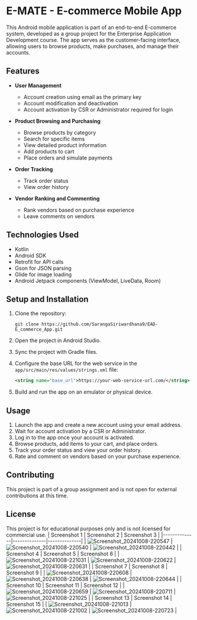 
# E-MATE  - E-commerce Mobile App

This Android mobile application is part of an end-to-end E-commerce system, developed as a group project for the Enterprise Application Development course. The app serves as the customer-facing interface, allowing users to browse products, make purchases, and manage their accounts.

## Features

- **User Management**
  - Account creation using email as the primary key
  - Account modification and deactivation
  - Account activation by CSR or Administrator required for login

- **Product Browsing and Purchasing**
  - Browse products by category
  - Search for specific items
  - View detailed product information
  - Add products to cart
  - Place orders and simulate payments

- **Order Tracking**
  - Track order status
  - View order history

- **Vendor Ranking and Commenting**
  - Rank vendors based on purchase experience
  - Leave comments on vendors

## Technologies Used

- Kotlin
- Android SDK
- Retrofit for API calls
- Gson for JSON parsing
- Glide for image loading
- Android Jetpack components (ViewModel, LiveData, Room)

## Setup and Installation

1. Clone the repository:
   ```
   git clone https://github.com/SarangaSiriwardhana9/EAD-E_commerce_App.git
   ```

2. Open the project in Android Studio.

3. Sync the project with Gradle files.

4. Configure the base URL for the web service in the `app/src/main/res/values/strings.xml` file:
   ```xml
   <string name="base_url">https://your-web-service-url.com/</string>
   ```

5. Build and run the app on an emulator or physical device.

## Usage

1. Launch the app and create a new account using your email address.
2. Wait for account activation by a CSR or Administrator.
3. Log in to the app once your account is activated.
4. Browse products, add items to your cart, and place orders.
5. Track your order status and view your order history.
6. Rate and comment on vendors based on your purchase experience.

## Contributing

This project is part of a group assignment and is not open for external contributions at this time.

## License

This project is for educational purposes only and is not licensed for commercial use.
| Screenshot 1 | Screenshot 2 | Screenshot 3 |
|--------------|--------------|--------------|
| ![Screenshot_20241008-220547](https://github.com/user-attachments/assets/5284ddcb-20db-4c8d-8942-3da95ca9bd79) | ![Screenshot_20241008-220540](https://github.com/user-attachments/assets/434fac11-c0ce-4cf1-a387-1a61dd879ec6) | ![Screenshot_20241008-220442](https://github.com/user-attachments/assets/b94e463b-5cce-4203-a072-bf092b75ad89) |
| Screenshot 4 | Screenshot 5 | Screenshot 6 |
| ![Screenshot_20241008-221031](https://github.com/user-attachments/assets/a2fe8c46-e4b4-4cbf-b98b-0579a9015810) | ![Screenshot_20241008-220622](https://github.com/user-attachments/assets/9f0cea17-50ab-4fdc-ab9e-3dab51207cf6) | ![Screenshot_20241008-220631](https://github.com/user-attachments/assets/db07ebe6-0fad-462c-a59b-83b7f710f8a1) |
| Screenshot 7 | Screenshot 8 | Screenshot 9 |
| ![Screenshot_20241008-220608](https://github.com/user-attachments/assets/a47009c6-7799-44c1-a85b-c0f1ee6d3081) | ![Screenshot_20241008-220638](https://github.com/user-attachments/assets/b7d60edc-ece0-4408-ab54-8f6fd9a2e949) | ![Screenshot_20241008-220644](https://github.com/user-attachments/assets/e70a3d33-10ac-4718-8662-20e2c2de538b) |
| Screenshot 10 | Screenshot 11 | Screenshot 12 |
| ![Screenshot_20241008-220659](https://github.com/user-attachments/assets/5195d420-987a-4004-8353-a7073138c520) | ![Screenshot_20241008-220711](https://github.com/user-attachments/assets/7a268bce-ff34-447b-b6f7-d01a701fb17a) | ![Screenshot_20241008-221025](https://github.com/user-attachments/assets/139c77d8-4040-403a-9fe2-f62ad67750de) |
| Screenshot 13 | Screenshot 14 | Screenshot 15 |
| ![Screenshot_20241008-221013](https://github.com/user-attachments/assets/d42e5083-331e-463a-8d2c-1abbc895a6a7) | ![Screenshot_20241008-221002](https://github.com/user-attachments/assets/3954d02a-bc04-4212-b251-5d54ac995c57) | ![Screenshot_20241008-220723](https://github.com/user-attachments/assets/0c0e82ce-fbf3-4dd4-a3c9-5f6f7ba574d2) |















